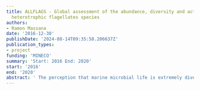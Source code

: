 ```yaml
---
title: ALLFLAGS - Global assessment of the abundance, diversity and activity of marine
  heterotrophic flagellates species
authors:
- Ramon Massana
date: '2016-12-30'
publishDate: '2024-08-14T09:35:58.206637Z'
publication_types:
- project
funding: 'MINECO'
summary: 'Start: 2016 End: 2020'
start: '2016'
end: '2020'
abstract: ' The perception that marine microbial life is extremely diverse is well grounded based upon molecular diversity surveys and the existence of a wide variety of cultured forms. This also applies to the unpigmented smallest eukaryotes in planktonic systems, the heterotrophic flagellates (HFs), which form a diverse collection of tiny flagellated cells that are important agents in prokaryotic mortality through grazing and crucial in nutrient remineralization. HFs came to light a few decades ago, when they were included in marine food webs models as the trophic link between prokaryotes and larger protists like ciliates or dinoflagellates. However, HF cells have received relatively little attention in oceanographic efforts developed up to now, due to two main factors: (1) the lack of automatized counting procedures since they are not easily quantifiable by flow cytometry and (2) a particularly severe culturing bias, by which they seem to be composed by a myriad of novel and uncultured species. As a result, further research is needed to explore which are the dominant species forming HF assemblages, and go beyond the only fragmented information currently available based in scattered molecular surveys. The ALLFLAGS project aims to take advantage of new analytic tools and recent extensive sampling datasets to perform, for the first time, a global study to identify the dominant HF species and better define their ecological relevance in the marine environment. As novel tools, we will develop an automatized microscopy routine for counting HF cells and fully exploit the potential of High-Throughput Sequencing (HTS), together with new bioinformatic developments for diversity studies. Afterwards, we will apply these tools to quantify HF assemblages and identify the dominant species in recently available sampling surveys. In particular, we will process the dataset obtained in a global sampling effort done in the major oceans during the Malaspina expedition, and the samples from a long-term temporal survey performed at the Blanes Bay Microbial Observatory (BBMO). Once detected the dominant HF species in these two extensive surveys, we will undertake a detailed analysis of their distribution and abundance, including the definition of their genetic variability related to the environmental context, and the establishment of their relative activity measuring specific grazing rates. Finally, we will perform comparative genomics to identify the gene basis for ecological adaptation of selected dominant HF species using already published genomes and those obtained in novel metagenomes constructed here. This analysis will be based on the detection of gene families in all genomes and placing a particular focus on viral signatures as proxies of mortality susceptibility. The use of this genomic-based approach to its full potential will allow a better understanding of HFs role in the global marine ecosystem and biogeochemical cycles, as well as to elucidate the question of whether or not cultured and uncultured HF species can be differentiated based on their gene content. The confluence of HTS surveys and extensive datasets opens the possibility for the first time to develop a global assessment of HF diversity, the identification of the dominant HF species, and the search for their ecological niche. '
---
```

